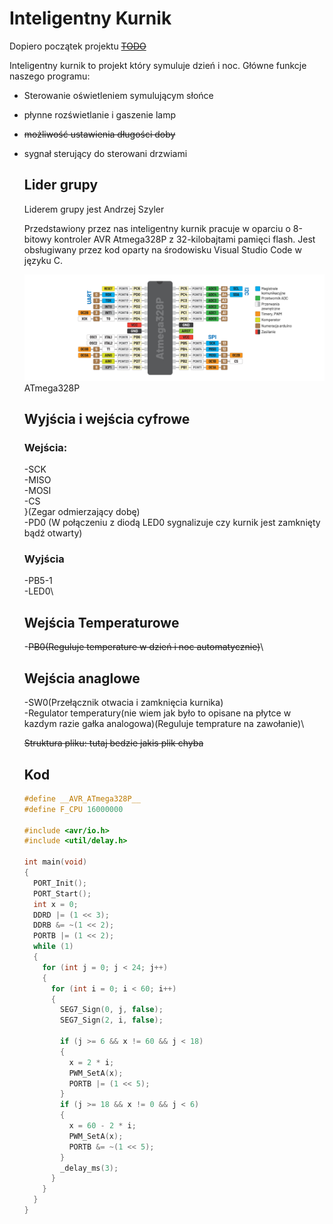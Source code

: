 # Inteligentny Kurnik

Dopiero początek projektu ~~[TODO](./todo.md)~~

Inteligentny kurnik to projekt który symuluje dzień i noc. Główne funkcje naszego programu:
- Sterowanie oświetleniem symulującym słońce
- płynne rozświetlanie i gaszenie lamp
- ~~możliwość ustawienia długości doby~~
- sygnał sterujący do sterowani drzwiami
  
  ## Lider grupy
    Liderem grupy jest Andrzej Szyler 
  
   Przedstawiony przez nas inteligentny kurnik pracuje w oparciu o 8-bitowy kontroler AVR Atmega328P z 32-kilobajtami pamięci flash.
  Jest obsługiwany przez kod oparty na środowisku Visual Studio Code w języku C.
  
    ![in](./ATM328p.png)
    ATmega328P

  
    ## Wyjścia i wejścia cyfrowe

    ### Wejścia:
    
    -SCK\
    -MISO\
    -MOSI\
    -CS\
    }(Zegar odmierzający dobę)\
    -PD0 (W połączeniu z diodą LED0 sygnalizuje czy kurnik jest zamknięty bądź otwarty)

    ### Wyjścia
    -PB5-1\
    -LED0\

    ## Wejścia Temperaturowe
    -~~PB0(Reguluje temperature w dzień i noc automatycznie)~~\

    ## Wejścia anaglowe
   -SW0(Przełącznik otwacia i zamknięcia kurnika)\
   -Regulator temperatury(nie wiem jak było to opisane na płytce w kazdym razie gałka analogowa)(Reguluje temprature na zawołanie)\

    ~~Struktura pliku: tutaj bedzie jakis plik chyba~~
    ## Kod
  
    ```c
    #define __AVR_ATmega328P__
    #define F_CPU 16000000
    
    #include <avr/io.h>
    #include <util/delay.h>
    
    int main(void)
    {
      PORT_Init();
      PORT_Start();
      int x = 0;
      DDRD |= (1 << 3);
      DDRB &= ~(1 << 2);
      PORTB |= (1 << 2);
      while (1)
      {
        for (int j = 0; j < 24; j++)
        {
          for (int i = 0; i < 60; i++)
          {
            SEG7_Sign(0, j, false);
            SEG7_Sign(2, i, false);
    
            if (j >= 6 && x != 60 && j < 18)
            {
              x = 2 * i;
              PWM_SetA(x);
              PORTB |= (1 << 5);
            }
            if (j >= 18 && x != 0 && j < 6)
            {
              x = 60 - 2 * i;
              PWM_SetA(x);
              PORTB &= ~(1 << 5);
            }
            _delay_ms(3);
          }
        }
      }
    }
    ```
